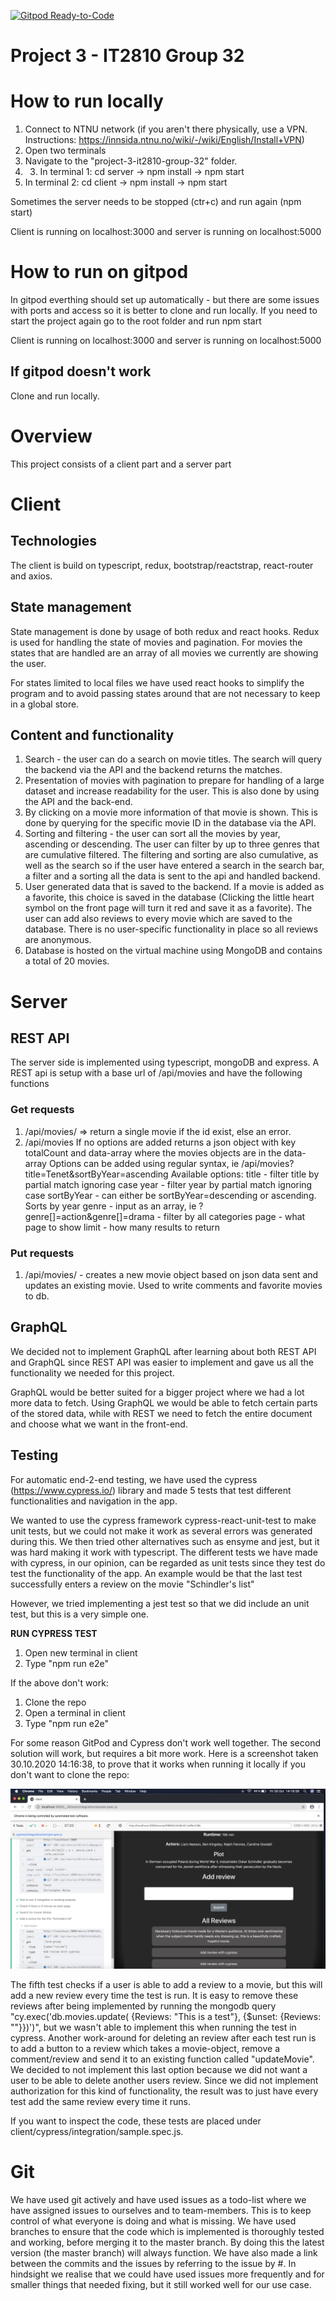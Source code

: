 [![Gitpod Ready-to-Code](https://img.shields.io/badge/Gitpod-Ready--to--Code-blue?logo=gitpod)](https://gitpod.idi.ntnu.no/#https://gitlab.stud.idi.ntnu.no/it2810-h20/team-32/project-3-it2810-group-32)

# Project 3 - IT2810 Group 32

# How to run locally

1. Connect to NTNU network (if you aren't there physically, use a VPN. Instructions: https://innsida.ntnu.no/wiki/-/wiki/English/Install+VPN)
2. Open two terminals
3. Navigate to the "project-3-it2810-group-32" folder.
4. 3. In terminal 1:
   cd server -> npm install -> npm start
4. In terminal 2:
   cd client -> npm install -> npm start

Sometimes the server needs to be stopped (ctr+c) and run again (npm start)

Client is running on localhost:3000 and server is running on localhost:5000

# How to run on gitpod

In gitpod everthing should set up automatically - but there are some issues with ports and access so it is better to clone and run locally. 
If you need to start the project again go to the root folder and run npm start

Client is running on localhost:3000 and server is running on localhost:5000

## If gitpod doesn't work

Clone and run locally.

# Overview

This project consists of a client part and a server part

# Client

## Technologies

The client is build on typescript, redux, bootstrap/reactstrap, react-router and axios.

## State management

State management is done by usage of both redux and react hooks.
Redux is used for handling the state of movies and pagination. For movies the states that are handled are an array
of all movies we currently are showing the user.

For states limited to local files we have used react hooks to simplify the program and to avoid
passing states around that are not necessary to keep in a global store.

## Content and functionality

1. Search - the user can do a search on movie titles. The search will query the backend via the API and the backend
   returns the matches.
2. Presentation of movies with pagination to prepare for handling of a large dataset and increase readability for the user.
   This is also done by using the API and the back-end.
3. By clicking on a movie more information of that movie is shown. This is done by querying for the specific movie ID in the database via the API.
4. Sorting and filtering - the user can sort all the movies by year, ascending or descending. The user can filter by up to three genres that are cumulative filtered. The filtering and sorting are also
   cumulative, as well as the search so if the user have entered a search in the search bar, a filter and a sorting all the data is sent to the api and handled backend.
5. User generated data that is saved to the backend. If a movie is added as a favorite, this choice is saved in the
   database (Clicking the little heart symbol on the front page will turn it red and save it as a favorite).
   The user can add also reviews to every movie which are saved to the database. There is no user-specific functionality
   in place so all reviews are anonymous.
6. Database is hosted on the virtual machine using MongoDB and contains a total of 20 movies.

# Server

## REST API

The server side is implemented using typescript, mongoDB and express.
A REST api is setup with a base url of /api/movies and have the following
functions

### Get requests

1. /api/movies/<id> => return a single movie if the id exist, else an error.
2. /api/movies
   If no options are added returns a json object with key totalCount and data-array
   where the movies objects are in the data-array
   Options can be added using regular syntax, ie /api/movies?title=Tenet&sortByYear=ascending
   Available options:
   title - filter title by partial match ignoring case
   year - filter year by partial match ignoring case
   sortByYear - can either be sortByYear=descending or ascending. Sorts by year
   genre - input as an array, ie ?genre[]=action&genre[]=drama - filter by all categories
   page - what page to show
   limit - how many results to return

### Put requests

1. /api/movies/<id> - creates a new movie object based on json data sent and
   updates an existing movie. Used to write comments and favorite movies to db.

## GraphQL

We decided not to implement GraphQL after learning about both REST API and GraphQL
since REST API was easier to implement and gave us all the functionality we needed
for this project.

GraphQL would be better suited for a bigger project where we had a lot more data to fetch.
Using GraphQL we would be able to fetch certain parts of the stored data, while with
REST we need to fetch the entire document and choose what we want in the front-end.

## Testing

For automatic end-2-end testing, we have used the cypress (https://www.cypress.io/) library
and made 5 tests that test different functionalities and navigation in the app.

We wanted to use the cypress framework cypress-react-unit-test to make unit tests, but we could not make it work as several errors was generated during this.
We then tried other alternatives such as ensyme and jest, but it was hard making it work with typescript. The different tests we have made with cypress,
in our opinion, can be regarded as unit tests since they test do test the functionality of the app. An example would be that the last test successfully enters a review on the movie "Schindler's list"

However, we tried implementing a jest test so that we did include an unit test, but this is a very simple one.

**RUN CYPRESS TEST**

1. Open new terminal in client
2. Type  "npm run e2e"

If the above don't work:

1. Clone the repo
2. Open a terminal in client
3. Type "npm run e2e"

For some reason GitPod and Cypress don't work well together. The second solution will work, but requires a bit more work.
Here is a screenshot taken 30.10.2020 14:16:38, to prove that it works when running it locally if you don't want to clone the repo:

![Cypress test](Images/Cypress-test.png)

The fifth test checks if a user is able to add a review to a movie, but this will add a new review every time the test is run.
It is easy to remove these reviews after being implemented by running the mongodb query "cy.exec('db.movies.update( {Reviews: "This is a test"}, {\$unset: {Reviews: ""}})')",
but we wasn't able to implement this when running the test in cypress. Another work-around for deleting an review after each test run is to add a button to a review
which takes a movie-object, remove a comment/review and send it to an existing function called "updateMovie". We decided to not implement this last option
because we did not want a user to be able to delete another users review. Since we did not implement authorization for this kind of functionality, the result was
to just have every test add the same review every time it runs.

If you want to inspect the code, these tests are placed under client/cypress/integration/sample.spec.js.

# Git

We have used git actively and have used issues as a todo-list where we have assigned issues to ourselves
and to team-members. This is to keep control of what everyone is doing and what is missing. We have used branches to ensure that the code which is implemented
is thoroughly tested and working, before merging it to the master branch. By doing this the latest version (the master branch) will always function.
We have also made a link between the commits and the issues by referring to the issue by #<number>. In hindsight we realise that we could have used issues more frequently
and for smaller things that needed fixing, but it still worked well for our use case.
